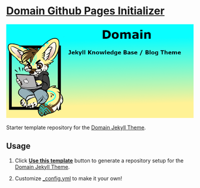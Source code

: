 # [Domain Github Pages Initializer](https://lumunix.github.io/Domain-Github-Pages-Initializer/)

![Project-Banner](/readme/project-banner.png)

Starter template repository for the [Domain Jekyll Theme](https://github.com/Lumunix/Domain).
## Usage

1. Click [**Use this template**](https://github.com/Lumunix/domain-github-pages-initializer/generate) button to generate a repository setup for the
[Domain Jekyll Theme](https://github.com/Lumunix/Domain).

2. Customize [_config.yml](https://github.com/Lumunix/Domain-Github-Pages-Initializer/blob/main/_config.yml) to make it your own!
